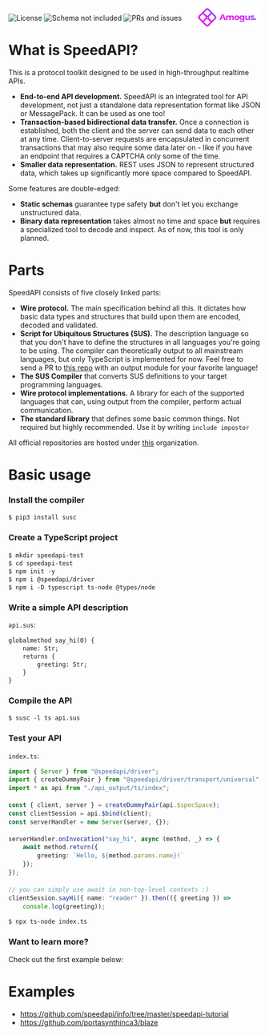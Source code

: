 <img align="right" width="128" src="logos/logo_color.png">

![License](https://img.shields.io/github/license/speedapi/susc)
![Schema not included](https://img.shields.io/badge/schema-not%20included-red)
![PRs and issues](https://img.shields.io/badge/PRs%20and%20issues-welcome-brightgreen)

# What is SpeedAPI?
This is a protocol toolkit designed to be used in high-throughput realtime APIs.
  - **End-to-end API development.** SpeedAPI is an integrated tool for API development, not just a standalone data representation format like JSON or MessagePack. It can be used as one too!
  - **Transaction-based bidirectional data transfer.** Once a connection is established, both the client and the server can send data to each other at any time. Client-to-server requests are encapsulated in concurrent transactions that may also require some data later on - like if you have an endpoint that requires a CAPTCHA only some of the time.
  - **Smaller data representation.** REST uses JSON to represent structured data, which takes up significantly more space compared to SpeedAPI.

Some features are double-edged:
  - **Static schemas** guarantee type safety **but** don't let you exchange unstructured data.
  - **Binary data representation** takes almost no time and space **but** requires a specialized tool to decode and inspect. As of now, this tool is only planned.

# Parts
SpeedAPI consists of five closely linked parts:
  - **Wire protocol.** The main specification behind all this. It dictates how basic data types and structures that build upon them are encoded, decoded and validated.
  - **Script for Ubiquitous Structures (SUS).** The description language so that you don't have to define the structures in all languages you're going to be using. The compiler can theoretically output to all mainstream languages, but only TypeScript is implemented for now. Feel free to send a PR to [this repo](https://github.com/speedapi/susc) with an output module for your favorite language!
  - **The SUS Compiler** that converts SUS definitions to your target programming languages.
  - **Wire protocol implementations.** A library for each of the supported languages that can, using output from the compiler, perform actual communication.
  - **The standard library** that defines some basic common things. Not required but highly recommended. Use it by writing `include impostor`

All official repositories are hosted under [this](https://github.com/speedapi) organization.

# Basic usage
### Install the compiler
```
$ pip3 install susc
```

### Create a TypeScript project
```
$ mkdir speedapi-test
$ cd speedapi-test
$ npm init -y
$ npm i @speedapi/driver
$ npm i -D typescript ts-node @types/node
```

### Write a simple API description
`api.sus`:
```sus
globalmethod say_hi(0) {
    name: Str;
    returns {
        greeting: Str;
    }
}
```

### Compile the API
```
$ susc -l ts api.sus
```

### Test your API
`index.ts`:
```typescript
import { Server } from "@speedapi/driver";
import { createDummyPair } from "@speedapi/driver/transport/universal";
import * as api from "./api_output/ts/index";

const { client, server } = createDummyPair(api.$specSpace);
const clientSession = api.$bind(client);
const serverHandler = new Server(server, {});

serverHandler.onInvocation("say_hi", async (method, _) => {
    await method.return({
        greeting: `Hello, ${method.params.name}!`
    });
});

// you can simply use await in non-top-level contexts :)
clientSession.sayHi({ name: "reader" }).then(({ greeting }) =>
    console.log(greeting));
```

```
$ npx ts-node index.ts
```

### Want to learn more?
Check out the first example below:

# Examples
  - https://github.com/speedapi/info/tree/master/speedapi-tutorial
  - https://github.com/portasynthinca3/blaze

